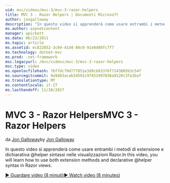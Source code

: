 ```yaml
---
uid: mvc/videos/mvc-3/mvc-3-razor-helpers
title: MVC 3 - Razor Helpers | Documenti Microsoft
author: jongalloway
description: "In questo video si apprenderà come usare entrambi i metodi di estensione e dichiarativa @helper sintassi nelle visualizzazioni Razor."
ms.author: aspnetcontent
manager: wpickett
ms.date: 06/23/2011
ms.topic: article
ms.assetid: ec822852-3c69-41d4-80c0-91e8d08fc7f7
ms.technology: dotnet-mvc
ms.prod: .net-framework
msc.legacyurl: /mvc/videos/mvc-3/mvc-3-razor-helpers
msc.type: video
ms.openlocfilehash: 7bf7dc79d777851e3d9cb83376f7143805b3c54f
ms.sourcegitcommit: 9a9483aceb34591c97451997036a9120c3fe2baf
ms.translationtype: MT
ms.contentlocale: it-IT
ms.lasthandoff: 11/10/2017
---
```

<a name="mvc-3---razor-helpers"></a><span data-ttu-id="666d3-103">MVC 3 - Razor Helpers</span><span class="sxs-lookup"><span data-stu-id="666d3-103">MVC 3 - Razor Helpers</span></span>
====================
<span data-ttu-id="666d3-104">da [Jon Galloway](https://github.com/jongalloway)</span><span class="sxs-lookup"><span data-stu-id="666d3-104">by [Jon Galloway](https://github.com/jongalloway)</span></span>

<span data-ttu-id="666d3-105">In questo video si apprenderà come usare entrambi i metodi di estensione e dichiarativa @helper sintassi nelle visualizzazioni Razor.</span><span class="sxs-lookup"><span data-stu-id="666d3-105">In this video, you will learn how to use both extension methods and declarative @helper syntax in Razor views.</span></span>

[<span data-ttu-id="666d3-106">&#9654; Guardare video (8 minuti)</span><span class="sxs-lookup"><span data-stu-id="666d3-106">&#9654; Watch video (8 minutes)</span></span>](https://channel9.msdn.com/Blogs/ASP-NET-Site-Videos/mvc-3-razor-helpers)
